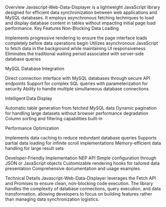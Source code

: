 Overview
Javascript-Web-Data-Displayer is a lightweight JavaScript library designed for efficient data synchronization between web applications and MySQL databases. It employs asynchronous fetching techniques to load and display database content in tables without impacting initial page load performance.
Key Features
Non-Blocking Data Loading

Implements progressive rendering to ensure the page interface loads completely before data operations begin
Utilizes asynchronous JavaScript to fetch data in the background while maintaining UI responsiveness
Eliminates the traditional waiting period associated with server-side database queries

MySQL Database Integration

Direct connection interface with MySQL databases through secure API endpoints
Support for complex SQL queries with parameterization for security
Ability to handle multiple simultaneous database connections

Intelligent Data Display

Automatic table generation from fetched MySQL data
Dynamic pagination for handling large datasets without browser performance degradation
Column sorting and filtering capabilities built-in

Performance Optimization

Implements data caching to reduce redundant database queries
Supports partial data loading for infinite scroll implementations
Memory-efficient data handling for large result sets

Developer-Friendly Implementation
NEP API
Simple configuration through JSON or JavaScript objects
Customizable rendering hooks for tailored data presentation
Comprehensive documentation and usage examples

Technical Details
Javascript-Web-Data-Displayer leverages the Fetch API and Promises to ensure clean, non-blocking code execution. The library handles the complexity of database connections, query execution, and data transformation, allowing developers to focus on building features rather than managing data synchronization logistics.
